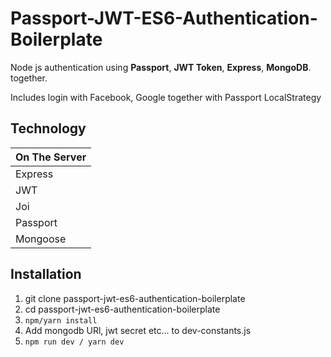 Passport-JWT-ES6-Authentication-Boilerplate
============

Node js authentication using **Passport**, **JWT Token**, **Express**, **MongoDB**.
together.

Includes login with Facebook, Google together with Passport LocalStrategy

Technology
------------

| On The Server |
| ------------- |
| Express       |
| JWT           |
| Joi           |
| Passport      |
| Mongoose      |

Installation
-------------

1. git clone passport-jwt-es6-authentication-boilerplate
2. cd passport-jwt-es6-authentication-boilerplate
3. `npm/yarn install`
4. Add mongodb URl, jwt secret etc... to dev-constants.js
5. `npm run dev / yarn dev`
